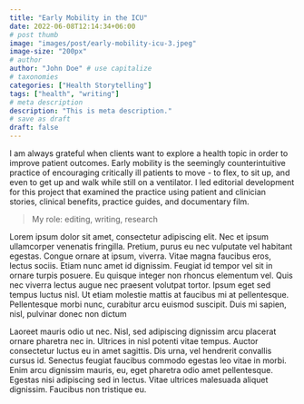 ```yaml
---
title: "Early Mobility in the ICU"
date: 2022-06-08T12:14:34+06:00
# post thumb
image: "images/post/early-mobility-icu-3.jpeg"
image-size: "200px"
# author
author: "John Doe" # use capitalize
# taxonomies
categories: ["Health Storytelling"]
tags: ["health", "writing"]
# meta description
description: "This is meta description."
# save as draft
draft: false
---
```

I am always grateful when clients want to explore a health topic in order to improve patient outcomes. Early mobility is the seemingly counterintuitive practice of encouraging critically ill patients to move - to flex, to sit up, and even to get up and walk while still on a ventilator. I led editorial development for this project that examined the practice using patient and clinician stories, clinical benefits, practice guides, and documentary film.

> My role: editing, writing, research

Lorem ipsum dolor sit amet, consectetur adipiscing elit. Nec et ipsum ullamcorper venenatis fringilla. Pretium, purus eu nec vulputate vel habitant egestas. Congue ornare at ipsum, viverra. Vitae magna faucibus eros, lectus sociis. Etiam nunc amet id dignissim. Feugiat id tempor vel sit in ornare turpis posuere. Eu quisque integer non rhoncus elementum vel. Quis nec viverra lectus augue nec praesent volutpat tortor. Ipsum eget sed tempus luctus nisl. Ut etiam molestie mattis at faucibus mi at pellentesque. Pellentesque morbi nunc, curabitur arcu euismod suscipit. Duis mi sapien, nisl, pulvinar donec non dictum

Laoreet mauris odio ut nec. Nisl, sed adipiscing dignissim arcu placerat ornare pharetra nec in. Ultrices in nisl potenti vitae tempus. Auctor consectetur luctus eu in amet sagittis. Dis urna, vel hendrerit convallis cursus id.
Senectus feugiat faucibus commodo egestas leo vitae in morbi. Enim arcu dignissim mauris, eu, eget pharetra odio amet pellentesque. Egestas nisi adipiscing sed in lectus. Vitae ultrices malesuada aliquet dignissim. Faucibus non tristique eu.
